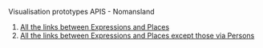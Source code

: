 Visualisation prototypes APIS - Nomansland

1. [All the links between Expressions and Places](https://acdh-oeaw.github.io/nomansland-viz/viz/expressions-persons-places.html)
2. [All the links between Expressions and Places except those via Persons](https://acdh-oeaw.github.io/nomansland-viz/viz/expressions-places.html)
